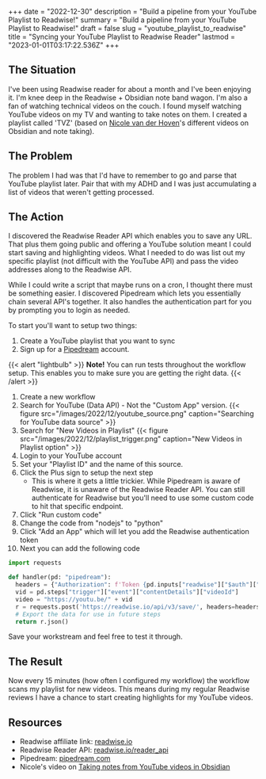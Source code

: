 +++
date = "2022-12-30"
description = "Build a pipeline from your YouTube Playlist to Readwise!"
summary = "Build a pipeline from your YouTube Playlist to Readwise!"
draft = false
slug = "youtube_playlist_to_readwise"
title = "Syncing your YouTube Playlist to Readwise Reader"
lastmod = "2023-01-01T03:17:22.536Z"
+++

## The Situation

I've been using Readwise reader for about a month and I've been enjoying
it. I'm knee deep in the Readwise + Obsidian note band wagon. I'm also a fan of
watching technical videos on the couch. I found myself watching YouTube videos
on my TV and wanting to take notes on them. I created a playlist called 'TVZ'
(based on [Nicole van der Hoven](https://nicolevanderhoeven.com/)'s different
videos on Obsidian and note taking).

## The Problem

The problem I had was that I'd have to remember to go and parse that YouTube
playlist later. Pair that with my ADHD and I was just accumulating a list of
videos that weren't getting processed.

## The Action

I discovered the Readwise Reader API which enables you to save any URL. That
plus them going public and offering a YouTube solution meant I could start
saving and highlighting videos. What I needed to do was list out my specific
playlist (not difficult with the YouTube API) and pass the video addresses along
to the Readwise API.

While I could write a script that maybe runs on a cron, I thought there must be
something easier. I discovered Pipedream which lets you essentially chain several
API's together. It also handles the authentication part for you by prompting
you to login as needed.

To start you'll want to setup two things:

1. Create a YouTube playlist that you want to sync
2. Sign up for a [Pipedream](https://pipedream.com) account.

{{< alert "lightbulb" >}}
**Note!** You can run tests throughout the workflow setup. This enables you to
make sure you are getting the right data.
{{< /alert >}}

1. Create a new workflow
2. Search for YouTube (Data API) - Not the "Custom App" version.
  {{< figure src="/images/2022/12/youtube_source.png" caption="Searching for YouTube data source" >}}
1. Search for "New Videos in Playlist"
  {{< figure src="/images/2022/12/playlist_trigger.png" caption="New Videos in Playlist option" >}}
1. Login to your YouTube account
1. Set your "Playlist ID" and the name of this source.
1. Click the Plus sign to setup the next step
    - This is where it gets a little trickier. While Pipedream is aware of Readwise, it
  is unaware of the Readwise Reader API. You can still authenticate for Readwise
  but you'll need to use some custom code to hit that specific endpoint.
1. Click "Run custom code"
1. Change the code from "nodejs" to "python"
1. Click "Add an App" which will let you add the Readwise authentication token
1. Next you can add the following code

```python
import requests

def handler(pd: "pipedream"):
  headers = {"Authorization": f'Token {pd.inputs["readwise"]["$auth"]["accesss_token"]}'}
  vid = pd.steps["trigger"]["event"]["contentDetails"]["videoId"]
  video = "https://youtu.be/" + vid
  r = requests.post('https://readwise.io/api/v3/save/', headers=headers, json={"url": video}  )
  # Export the data for use in future steps
  return r.json()
```

Save your workstream and feel free to test it through.

## The Result

Now every 15 minutes (how often I configured my workflow) the workflow scans my
playlist for new videos. This means during my regular Readwise reviews I have a
chance to start creating highlights for my YouTube videos.

## Resources

- Readwise affiliate link: [readwise.io](https://readwise.io/i/gilbert37)
- Readwise Reader API: [readwise.io/reader_api](https://readwise.io/reader_api)
- Pipedream: [pipedream.com](https://pipedream.com)
- Nicole's video on [Taking notes from YouTube videos in Obsidian](https://www.youtube.com/watch?v=qjWq4ck2-0o)

